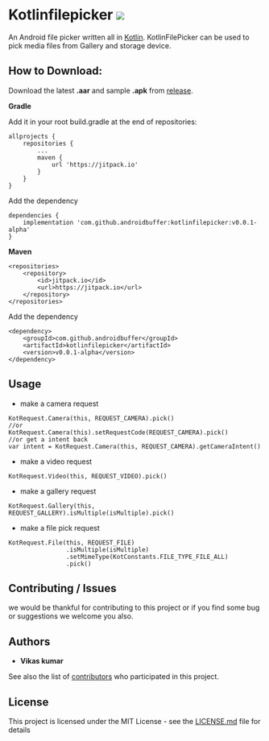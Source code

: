 # Kotlinfilepicker [![](https://jitpack.io/v/androidbuffer/kotlinfilepicker.svg)](https://jitpack.io/#androidbuffer/kotlinfilepicker)

An Android file picker written all in [Kotlin](https://kotlinlang.org/docs/reference/). KotlinFilePicker can be used to pick media files from Gallery and storage device. 

## How to Download:
Download the latest <b>.aar</b> and sample <b>.apk</b> from [release](https://github.com/androidbuffer/Kotlinfilepicker/releases). 

<b>Gradle</b>

Add it in your root build.gradle at the end of repositories:
```
allprojects {
    repositories {
        ...
        maven {
            url 'https://jitpack.io'
        }
    }
}
```
Add the dependency
```
dependencies {
    implementation 'com.github.androidbuffer:kotlinfilepicker:v0.0.1-alpha'
}
```
<b>Maven</b>
```
<repositories>
    <repository>
        <id>jitpack.io</id>
        <url>https://jitpack.io</url>
    </repository>
</repositories>
```
Add the dependency
```
<dependency>
    <groupId>com.github.androidbuffer</groupId>
    <artifactId>kotlinfilepicker</artifactId>
    <version>v0.0.1-alpha</version>
</dependency>
```
## Usage
* make a camera request
```
KotRequest.Camera(this, REQUEST_CAMERA).pick()
//or
KotRequest.Camera(this).setRequestCode(REQUEST_CAMERA).pick()
//or get a intent back
var intent = KotRequest.Camera(this, REQUEST_CAMERA).getCameraIntent()
```
* make a video request
```
KotRequest.Video(this, REQUEST_VIDEO).pick()
```
* make a gallery request
```
KotRequest.Gallery(this, REQUEST_GALLERY).isMultiple(isMultiple).pick()
```
* make a file pick request
```
KotRequest.File(this, REQUEST_FILE)
                .isMultiple(isMultiple)
                .setMimeType(KotConstants.FILE_TYPE_FILE_ALL)
                .pick()
```
## Contributing / Issues
we would be thankful for contributing to this project or if you find some bug or suggestions we welcome you also.



## Authors

* **Vikas kumar**

See also the list of [contributors](https://github.com/androidbuffer/Kotlinfilepicker/graphs/contributors) who participated in this project.

## License

This project is licensed under the MIT License - see the [LICENSE.md](LICENSE) file for details
